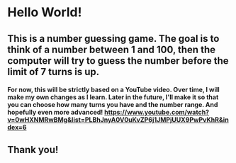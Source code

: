 # Hello World!

## This is a number guessing game. The goal is to think of a number between 1 and 100, then the computer will try to guess the number before the limit of 7 turns is up.

#### For now, this will be strictly based on a YouTube video. Over time, I will make my own changes as I learn.  Later in the future, I'll make it so that you can choose how many turns you have and the number range. And hopefully even more advanced!                                     https://www.youtube.com/watch?v=0wHXNMRwBMg&list=PLBhJnyA0V0uKvZP6j1JMPjUUX9PwPvKhR&index=6

## Thank you! 
